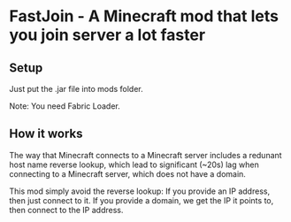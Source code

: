 # FastJoin - A Minecraft mod that lets you join server a lot faster

## Setup

Just put the .jar file into mods folder.

Note: You need Fabric Loader.

## How it works

The way that Minecraft connects to a Minecraft server includes a redunant host name reverse lookup, which lead to significant (~20s) lag when connecting to a Minecraft server, which does not have a domain.

This mod simply avoid the reverse lookup: If you provide an IP address, then just connect to it. If you provide a domain, we get the IP it points to, then connect to the IP address.